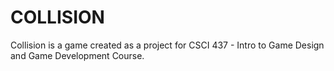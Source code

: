 # COLLISION
Collision is a game created as a project for CSCI 437 - Intro to Game Design and Game Development Course.
